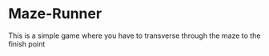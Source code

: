 # Maze-Runner
This is a simple game where you have to transverse through the maze to the finish point
